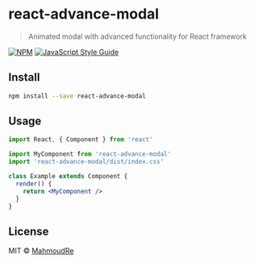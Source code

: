 # react-advance-modal

> Animated modal with advanced functionality for React framework

[![NPM](https://img.shields.io/npm/v/react-advance-modal.svg)](https://www.npmjs.com/package/react-advance-modal) [![JavaScript Style Guide](https://img.shields.io/badge/code_style-standard-brightgreen.svg)](https://standardjs.com)

## Install

```bash
npm install --save react-advance-modal
```

## Usage

```jsx
import React, { Component } from 'react'

import MyComponent from 'react-advance-modal'
import 'react-advance-modal/dist/index.css'

class Example extends Component {
  render() {
    return <MyComponent />
  }
}
```

## License

MIT © [MahmoudRe](https://github.com/MahmoudRe)
